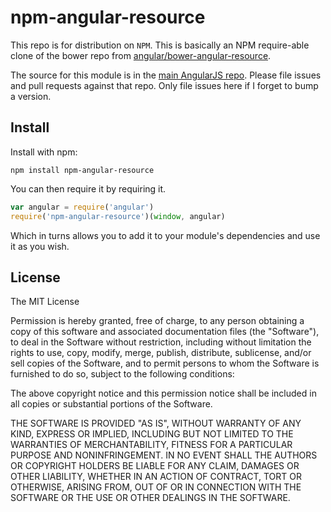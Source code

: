 # npm-angular-resource

This repo is for distribution on `NPM`. This is basically an NPM require-able clone of the bower repo from [angular/bower-angular-resource](https://github.com/angular/bower-angular-resource).

The source for this module is in the
[main AngularJS repo](https://github.com/angular/angular.js/tree/master/src/ngResource).
Please file issues and pull requests against that repo. Only file issues here if I forget to bump a version.

## Install

Install with npm:

```shell
npm install npm-angular-resource
```

You can then require it by requiring it.
```javascript
var angular = require('angular')
require('npm-angular-resource')(window, angular)
```

Which in turns allows you to add it to your module's dependencies and use it as you wish.


## License

The MIT License

Permission is hereby granted, free of charge, to any person obtaining a copy
of this software and associated documentation files (the "Software"), to deal
in the Software without restriction, including without limitation the rights
to use, copy, modify, merge, publish, distribute, sublicense, and/or sell
copies of the Software, and to permit persons to whom the Software is
furnished to do so, subject to the following conditions:

The above copyright notice and this permission notice shall be included in
all copies or substantial portions of the Software.

THE SOFTWARE IS PROVIDED "AS IS", WITHOUT WARRANTY OF ANY KIND, EXPRESS OR
IMPLIED, INCLUDING BUT NOT LIMITED TO THE WARRANTIES OF MERCHANTABILITY,
FITNESS FOR A PARTICULAR PURPOSE AND NONINFRINGEMENT. IN NO EVENT SHALL THE
AUTHORS OR COPYRIGHT HOLDERS BE LIABLE FOR ANY CLAIM, DAMAGES OR OTHER
LIABILITY, WHETHER IN AN ACTION OF CONTRACT, TORT OR OTHERWISE, ARISING FROM,
OUT OF OR IN CONNECTION WITH THE SOFTWARE OR THE USE OR OTHER DEALINGS IN
THE SOFTWARE.
